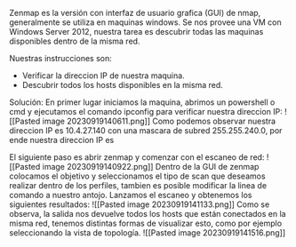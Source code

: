 Zenmap es la versión con interfaz de usuario grafica (GUI) de nmap, generalmente se utiliza en maquinas windows. 
Se nos provee una VM con Windows Server 2012, nuestra tarea es descubrir todas las maquinas disponibles dentro de la misma red.

Nuestras instrucciones son:
- Verificar la direccion IP de nuestra maquina.
- Descubrir todos los hosts disponibles en la misma red.

Solución:
En primer lugar iniciamos la maquina, abrimos un powershell o cmd y ejecutamos el comando ipconfig para verificar nuestra direccion IP:
![[Pasted image 20230919140611.png]]
Como podemos observar nuestra direccion IP es 10.4.27.140 con una mascara de subred 255.255.240.0, por ende nuestra direccion IP es 

El siguiente paso es abrir zenmap y comenzar con el escaneo de red:
![[Pasted image 20230919140922.png]]
Dentro de la GUI de zenmap colocamos el objetivo y seleccionamos el tipo de scan que deseamos realizar dentro de los perfiles, tambien es posible modificar la linea de comando a nuestro antojo.
Lanzamos el escaneo y obtenemos los siguientes resultados:
![[Pasted image 20230919141133.png]]
Como se observa, la salida nos devuelve todos los hosts que están conectados en la misma red, tenemos distintas formas de visualizar esto, como por ejemplo seleccionando la vista de topología.
![[Pasted image 20230919141516.png]]
